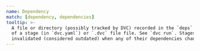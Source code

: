 ```yaml
---
name: Dependency
match: [dependency, dependencies]
tooltip: >-
  A file or directory (possibly tracked by DVC) recorded in the `deps` section
  of a stage (in `dvc.yaml`) or `.dvc` file file. See `dvc run`. Stages are
  invalidated (considered outdated) when any of their dependencies change.
---
```

